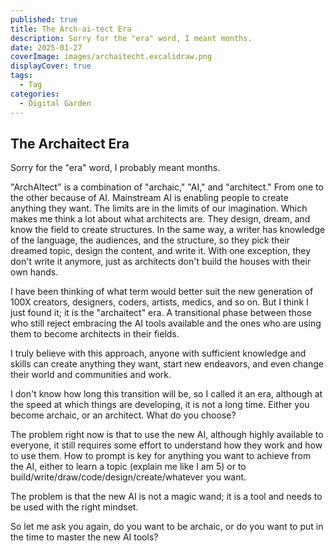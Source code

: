 ```yaml
---
published: true
title: The Arch-ai-tect Era
description: Sorry for the "era" word, I meant months.
date: 2025-01-27
coverImage: images/archaitecht.excalidraw.png
displayCover: true
tags:
  - Tag
categories:
  - Digital Garden
---
```


## The Archaitect Era
Sorry for the "era" word, I probably meant months.

"ArchAItect" is a combination of "archaic," "AI," and "architect." From one to the other because of AI. Mainstream AI is enabling people to create anything they want. The limits are in the limits of our imagination. Which makes me think a lot about what architects are. They design, dream, and know the field to create structures. In the same way, a writer has knowledge of the language, the audiences, and the structure, so they pick their dreamed topic, design the content, and write it. With one exception, they don't write it anymore, just as architects don't build the houses with their own hands.

I have been thinking of what term would better suit the new generation of 100X creators, designers, coders, artists, medics, and so on. But I think I just found it; it is the "archaitect" era. A transitional phase between those who still reject embracing the AI tools available and the ones who are using them to become architects in their fields.

I truly believe with this approach, anyone with sufficient knowledge and skills can create anything they want, start new endeavors, and even change their world and communities and work.

I don't know how long this transition will be, so I called it an era, although at the speed at which things are developing, it is not a long time. Either you become archaic, or an architect. What do you choose?

The problem right now is that to use the new AI, although highly available to everyone, it still requires some effort to understand how they work and how to use them. How to prompt is key for anything you want to achieve from the AI, either to learn a topic (explain me like I am 5) or to build/write/draw/code/design/create/whatever you want.

The problem is that the new AI is not a magic wand; it is a tool and needs to be used with the right mindset.

So let me ask you again, do you want to be archaic, or do you want to put in the time to master the new AI tools?